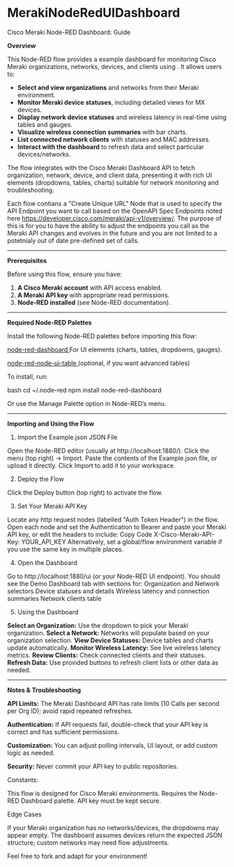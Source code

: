 # MerakiNodeRedUIDashboard

Cisco Meraki Node-RED Dashboard: Guide

**Overview**

This Node-RED flow provides a example dashboard for monitoring Cisco Meraki organizations, networks, devices, and clients using . It allows users to:

- **Select and view organizations** and networks from their Meraki environment.
- **Monitor Meraki device statuses**, including detailed views for MX devices.
- **Display network device statuses** and wireless latency in real-time using tables and gauges.
- **Visualize wireless connection summaries** with bar charts.
- **List connected network clients** with statuses and MAC addresses.
- **Interact with the dashboard** to refresh data and select particular devices/networks.

The flow integrates with the Cisco Meraki Dashboard API to fetch organization, network, device, and client data, presenting it with rich UI elements (dropdowns, tables, charts) suitable for network monitoring and troubleshooting.

Each flow contians a "Create Unique URL" Node that is used to specify the API Endpoint you want to call based on the OpenAPI Spec Endpoints noted here https://developer.cisco.com/meraki/api-v1/overview/. The purpose of this is for you to have the ability to adjust the endpoints you call as the Meraki API changes and evolves in the future and you are not limited to a potetnialy out of date pre-defined set of calls.

----------------------------------------------------------------------------------------------------------------------------------------------------------------------------------------------------------------------------------------

**Prerequisites**

Before using this flow, ensure you have:


1. **A Cisco Meraki account** with API access enabled.
2. **A Meraki API key** with appropriate read permissions.
3. **Node-RED installed** (see Node-RED documentation).

----------------------------------------------------------------------------------------------------------------------------------------------------------------------------------------------------------------------------------------

**Required Node-RED Palettes**

Install the following Node-RED palettes before importing this flow:

[node-red-dashboard
](https://flows.nodered.org/node/node-red-dashboard)
For UI elements (charts, tables, dropdowns, gauges).

[node-red-node-ui-table
](https://flows.nodered.org/node/node-red-node-ui-table) (optional, if you want advanced tables)

To install, run:

bash
cd ~/.node-red
npm install node-red-dashboard

Or use the Manage Palette option in Node-RED’s menu.

----------------------------------------------------------------------------------------------------------------------------------------------------------------------------------------------------------------------------------------

**Importing and Using the Flow**

1. Import the Example.json JSON File

Open the Node-RED editor (usually at http://localhost:1880/).
Click the menu (top right) → Import.
Paste the contents of the Example.json file, or upload it directly.
Click Import to add it to your workspace.

2. Deploy the Flow

Click the Deploy button (top right) to activate the flow.

3. Set Your Meraki API Key

Locate any http request nodes (labelled "Auth Token Header") in the flow.
Open each node and set the Authentication to Bearer and paste your Meraki API key, or edit the headers to include:
Copy Code
X-Cisco-Meraki-API-Key: YOUR_API_KEY
Alternatively, set a global/flow environment variable if you use the same key in multiple places.

4. Open the Dashboard

Go to http://localhost:1880/ui (or your Node-RED UI endpoint).
You should see the Demo Dashboard tab with sections for:
Organization and Network selectors
Device statuses and details
Wireless latency and connection summaries
Network clients table

5. Using the Dashboard

**Select an Organization:** Use the dropdown to pick your Meraki organization.
**Select a Network:** Networks will populate based on your organization selection.
**View Device Statuses:** Device tables and charts update automatically.
**Monitor Wireless Latency:** See live wireless latency metrics.
**Review Clients:** Check connected clients and their statuses.
**Refresh Data:** Use provided buttons to refresh client lists or other data as needed.

----------------------------------------------------------------------------------------------------------------------------------------------------------------------------------------------------------------------------------------

**Notes & Troubleshooting**

**API Limits:** The Meraki Dashboard API has rate limits (10 Calls per second per Org ID); avoid rapid repeated refreshes.

**Authentication:** If API requests fail, double-check that your API key is correct and has sufficient permissions.

**Customization:** You can adjust polling intervals, UI layout, or add custom logic as needed.

**Security:** Never commit your API key to public repositories.

Constants:

This flow is designed for Cisco Meraki environments.
Requires the Node-RED Dashboard palette.
API key must be kept secure.

Edge Cases

If your Meraki organization has no networks/devices, the dropdowns may appear empty.
The dashboard assumes devices return the expected JSON structure; custom networks may need flow adjustments.

Feel free to fork and adapt for your environment!
